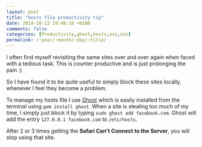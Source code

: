 ```yaml
---
layout: post
title: "hosts file productivity tip"
date: 2014-10-13 19:48:10 +0200
comments: false
categories: [Productivity,ghost,hosts,osx,nix]
permalink: /:year/:month/:day/:title/
---
```


I often find myself revisiting the same sites over and over again when faced with a tedious task.
This is counter productive and is just prolonging the pain :)

So I have found it to be quite useful to simply block these sites locally, whenever I feel they become a problem.

To manage my hosts file I use [Ghost](https://github.com/bjeanes/ghost) which is easily installed from the terminal using `gem install ghost`.
When a site is stealing too much of my time, I simply just block it by typing `sudo ghost add facebook.com`. Ghost will add the entry `127.0.0.1 facebook.com` to `/etc/hosts`.

After 2 or 3 times getting the **Safari Can't Connect to the Server**, you will stop using that site.
